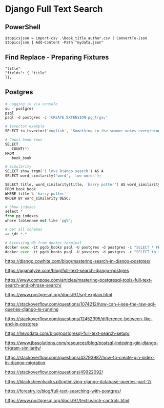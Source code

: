 # Django Full Text Search

## PowerShell
```
$topicsjson = import-csv .\book_title_author.csv | ConvertTo-Json
$topicsjson | Add-Content -Path "mydata.json"
```

## Find Replace - Preparing Fixtures
```
"title"
"fields": { "title"
}},
```

## Postgres
####
```python
# Logging in via console
su - postgres
psql
psql -d postgres -c 'CREATE EXTENSION pg_trgm;'

# tsvector example
SELECT to_tsvector('english', 'Something in the summer makes everything just fine') AS search;

# Count book rows
SELECT 
   COUNT(*) 
FROM 
   book_book

# Simularity
SELECT show_trgm('I love Django search') AS A
SELECT word_similarity('word', 'two words');

SELECT title, word_similarity(title, 'harry potter') AS word_similarity
FROM book_book
WHERE title % 'harry potter'  
ORDER BY word_similarity DESC;

# Show indexes
select *
from pg_indexes
where tablename not like 'pg%';

# Get all schemas
=> \dt *.*
```

```python
# Accessing db from docker terminal
docker exec -it pgdb_books psql -U postgres -d postgres -c "SELECT * FROM book_book WHERE id=1"
docker exec -it pgdb_books psql -U postgres -d postgres -c "SELECT to_tsvector('english', 'Something in the summer makes everything just fine') AS search;"
```

https://django.cowhite.com/blog/mastering-search-in-django-postgres/

https://pganalyze.com/blog/full-text-search-django-postgres

https://www.compose.com/articles/mastering-postgresql-tools-full-text-search-and-phrase-search/

https://www.postgresql.org/docs/9.1/sql-explain.html

https://stackoverflow.com/questions/1074212/how-can-i-see-the-raw-sql-queries-django-is-running

https://stackoverflow.com/questions/12452395/difference-between-like-and-in-postgres

https://hevodata.com/blog/postgresql-full-text-search-setup/

https://www.jbssolutions.com/resources/blog/postsql-indexing-gin-django-trigram-similarity/

https://stackoverflow.com/questions/43793987/how-to-create-gin-index-in-django-migration

https://stackoverflow.com/questions/49922092/

https://blacksheephacks.pl/optimizing-django-database-queries-part-2/

https://forestry.io/blog/full-text-searching-with-postgres/

https://www.postgresql.org/docs/9.1/textsearch-controls.html